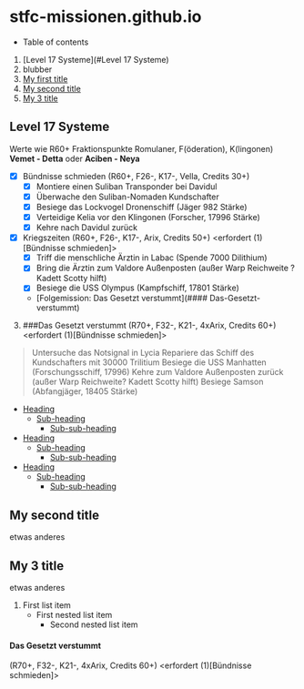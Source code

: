 # stfc-missionen.github.io

* Table of contents

1. [Level 17 Systeme](#Level 17 Systeme)
2. blubber
3. [My first title](#my-first-title)
4. [My second title](#my-second-title)
5. [My 3 title](#My-3-title)

## Level 17 Systeme
Werte wie R60+ Fraktionspunkte Romulaner, F(öderation), K(lingonen) 
__**Vemet - Detta**__ oder __**Aciben - Neya**__
- [x] Bündnisse schmieden (R60+, F26-, K17-, Vella, Credits 30+)
  - [x] Montiere einen Suliban Transponder bei Davidul
  - [x] Überwache den Suliban-Nomaden Kundschafter
  - [x] Besiege das Lockvogel Dronenschiff (Jäger 982 Stärke)
  - [x] Verteidige Kelia vor den Klingonen (Forscher, 17996 Stärke)
  - [x] Kehre nach Davidul zurück

- [x] Kriegszeiten (R60+, F26-, K17-, Arix, Credits 50+) <erfordert (1) [Bündnisse schmieden]>
  - [x] Triff die menschliche Ärztin in Labac (Spende 7000 Dilithium)
  - [x] Bring die Ärztin zum Valdore Außenposten (außer Warp Reichweite ? Kadett Scotty hilft)
  - [x] Besiege die USS Olympus (Kampfschiff, 17801 Stärke)
  - [Folgemission: Das Gesetzt verstummt](#### Das-Gesetzt-verstummt)

3. ###Das Gesetzt verstummt (R70+, F32-, K21-, 4xArix, Credits 60+) <erfordert (1)[Bündnisse schmieden]>
> Untersuche das Notsignal in Lycia
> Repariere das Schiff des Kundschafters mit 30000 Trilitium
> Besiege die USS Manhatten (Forschungsschiff, 17996)
> Kehre zum Valdore Außenposten zurück (außer Warp Reichweite? Kadett Scotty hilft)
> Besiege Samson (Abfangjäger, 18405 Stärke)



- [Heading](#heading)
  * [Sub-heading](#sub-heading)
    + [Sub-sub-heading](#sub-sub-heading)
- [Heading](#heading-1)
  * [Sub-heading](#sub-heading-1)
    + [Sub-sub-heading](#sub-sub-heading-1)
- [Heading](#heading-2)
  * [Sub-heading](#sub-heading-2)
    + [Sub-sub-heading](#sub-sub-heading-2)

## My second title
etwas anderes

## My 3 title
etwas anderes

1. First list item
    - First nested list item
      - Second nested list item
      
#### Das Gesetzt verstummt 
(R70+, F32-, K21-, 4xArix, Credits 60+) <erfordert (1)[Bündnisse schmieden]>
